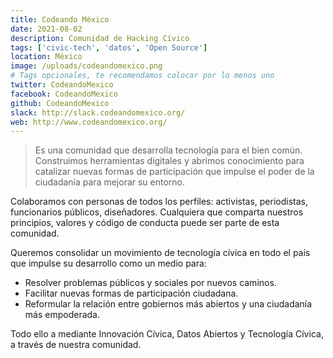 ```yaml
---
title: Codeando México
date: 2021-08-02
description: Comunidad de Hacking Cívico
tags: ['civic-tech', 'datos', 'Open Source']
location: México
image: /uploads/codeandomexico.png
# Tags opcionales, te recomendamos colocar por lo menos uno
twitter: CodeandoMexico
facebook: CodeandoMexico
github: CodeandoMexico
slack: http://slack.codeandomexico.org/
web: http://www.codeandomexico.org/
---
```


> Es una comunidad que desarrolla tecnología para el bien común. Construimos herramientas digitales y abrimos conocimiento para catalizar nuevas formas de participación que impulse el poder de la ciudadanía para mejorar su entorno.

Colaboramos con personas de todos los perfiles: activistas, periodistas, funcionarios públicos, diseñadores. Cualquiera que comparta nuestros principios, valores y código de conducta puede ser parte de esta comunidad.

Queremos consolidar un movimiento de tecnología cívica en todo el país que impulse su desarrollo como un medio para:

- Resolver problemas públicos y sociales por nuevos caminos.
- Facilitar nuevas formas de participación ciudadana.
- Reformular la relación entre gobiernos más abiertos y una ciudadanía más empoderada.

Todo ello a mediante Innovación Cívica, Datos Abiertos y Tecnología Cívica, a través de nuestra comunidad.

